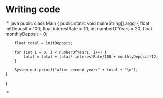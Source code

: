 # Writing code 

''' java
public class Main {
    public static void main(String[] args) {
        float initDeposit = 100;
        float interestRate = 10;
        int numberOfYears = 20;
        float monthlyDeposit = 0;

        float total = initDeposit;

        for (int i = 0; i < numberOfYears; i++) {
            total = total + total* interestRate/100 + monthlyDeposit*12;
        }

        System.out.printf("after second year:" + total + "\n");
    }
}

'''
